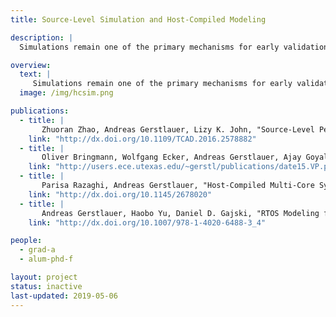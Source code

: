 ```yaml
---
title: Source-Level Simulation and Host-Compiled Modeling

description: |
  Simulations remain one of the primary mechanisms for early validation and exploration of software-intensive systems with complex, dynamic multi-core and multi-processor interactions. With traditional virtual platforms becoming too inaccurate or slow, we are investigating alternative, fast yet accurate source-level and host-compiled simulation approaches. In such models, fast functional source code is back-annotated with statically estimated target metrics and natively compiled and executed on a simulation host. So-called host-compiled models extend pure source-level approaches by wrapping back-annotated code into lightweight models of operating systems and processors that can be further integrated into standard, SystemC-based transaction-level modeling (TLM) backplanes for co-simulation with other system components.

overview: 
  text: |
     Simulations remain one of the primary mechanisms for early validation and exploration of software-intensive systems with complex, dynamic multi-core and multi-processor interactions. With traditional virtual platforms becoming too inaccurate or slow, we are investigating alternative, fast yet accurate source-level and host-compiled simulation approaches. In such models, fast functional source code is back-annotated with statically estimated target metrics and natively compiled and executed on a simulation host. So-called host-compiled models extend pure source-level approaches by wrapping back-annotated code into lightweight models of operating systems and processors that can be further integrated into standard, SystemC-based transaction-level modeling (TLM) backplanes for co-simulation with other system components. 
  image: /img/hcsim.png

publications:
  - title: |
       Zhuoran Zhao, Andreas Gerstlauer, Lizy K. John, "Source-Level Performance, Energy, Reliability, Power and Thermal (PERPT) Simulation," IEEE Transactions on Computer-Aided Design of Integrated Circuits and Systems (TCAD), vol. 36, no. 2, pp. 299-312, February 2017.
    link: "http://dx.doi.org/10.1109/TCAD.2016.2578882"
  - title: |
       Oliver Bringmann, Wolfgang Ecker, Andreas Gerstlauer, Ajay Goyal, Daniel Mueller-Gritschneder, Prasanth Sasidharan, Simranjit Sing, "The Next Generation of Virtual Prototyping: Ulta-fast Yet Accurate Simulation of HW/SW Systems," Proceedings of the Design, Automation and Test in Europe (DATE) Conference, Grenoble, France, March 2015. 
    link: "http://users.ece.utexas.edu/~gerstl/publications/date15.VP.pdf"
  - title: |
       Parisa Razaghi, Andreas Gerstlauer, "Host-Compiled Multi-Core System Simulation for Early Real-Time Performance Evaluation," ACM Transactions on Embedded Computer Systems (TECS), Special Issue on Virtual Prototyping of Parallel and Embedded Systems (ViPES), vol. 13, no. 5s, November 2014.
    link: "http://dx.doi.org/10.1145/2678020"
  - title: |
       Andreas Gerstlauer, Haobo Yu, Daniel D. Gajski, "RTOS Modeling for System-Level Design," in Design, Automation, and Test in Europe: The Most Influential Papers of 10 Years DATE, edited by Rudy Lauwereins and Jan Madsen, Springer, Netherlands, ISBN 978-1-4020-6487-6, March 2008. 
    link: "http://dx.doi.org/10.1007/978-1-4020-6488-3_4"

people:
  - grad-a
  - alum-phd-f

layout: project
status: inactive
last-updated: 2019-05-06
---
```

